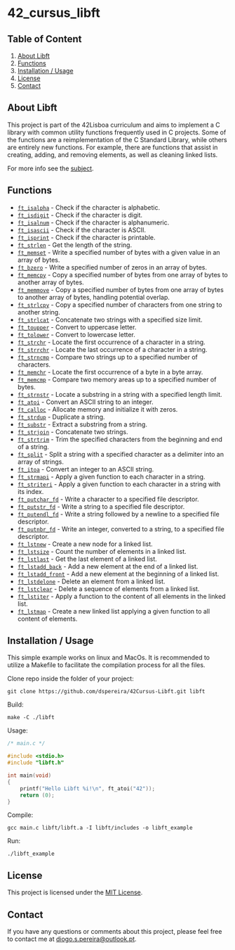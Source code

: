 # 42_cursus_libft

## Table of Content
1. [About Libft](#about-libft)
2. [Functions](#functions)
3. [Installation / Usage](#installation--usage)
4. [License](#license)
5. [Contact](#contact)

## About Libft

This project is part of the 42Lisboa curriculum and aims to implement a C library with common utility functions frequently used in C projects.
Some of the functions are a reimplementation of the C Standard Library, while others are entirely new functions. For example, there are functions that assist in creating, adding, and removing elements, as well as cleaning linked lists.

For more info see the [subject](https://github.com/dspereira/42Cursus-Libft/blob/main/en.subject.pdf).

## Functions 

- [`ft_isalpha`](https://github.com/dspereira/42Cursus-Libft/blob/main/srcs/ft_isalpha.c)			- Check if the character is alphabetic.
- [`ft_isdigit`](https://github.com/dspereira/42Cursus-Libft/blob/main/srcs/ft_isdigit.c)			- Check if the character is digit.
- [`ft_isalnum`](https://github.com/dspereira/42Cursus-Libft/blob/main/srcs/ft_isalnum.c)			- Check if the character is alphanumeric.
- [`ft_isascii`](https://github.com/dspereira/42Cursus-Libft/blob/main/srcs/ft_isascii.c)			- Check if the character is ASCII.
- [`ft_isprint`](https://github.com/dspereira/42Cursus-Libft/blob/main/srcs/ft_isprint.c)			- Check if the character is printable.
- [`ft_strlen`](https://github.com/dspereira/42Cursus-Libft/blob/main/srcs/ft_strlen.c)				- Get the length of the string.
- [`ft_memset`](https://github.com/dspereira/42Cursus-Libft/blob/main/srcs/ft_memset.c)		        - Write a specified number of bytes with a given value in an array of bytes.
- [`ft_bzero`](https://github.com/dspereira/42Cursus-Libft/blob/main/srcs/ft_bzero.c)		        - Write a specified number of zeros in an array of bytes.
- [`ft_memcpy`](https://github.com/dspereira/42Cursus-Libft/blob/main/srcs/ft_memcpy.c)	            - Copy a specified number of bytes from one array of bytes to another array of bytes.
- [`ft_memmove`](https://github.com/dspereira/42Cursus-Libft/blob/main/srcs/ft_memmove.c)	        - Copy a specified number of bytes from one array of bytes to another array of bytes, handling potential overlap.
- [`ft_strlcpy`](https://github.com/dspereira/42Cursus-Libft/blob/main/srcs/ft_strlcpy.c)			- Copy a specified number of characters from one string to another string.
- [`ft_strlcat`](https://github.com/dspereira/42Cursus-Libft/blob/main/srcs/ft_strlcat.c)			- Concatenate two strings with a specified size limit.  
- [`ft_toupper`](https://github.com/dspereira/42Cursus-Libft/blob/main/srcs/ft_toupper.c)			- Convert to uppercase letter.
- [`ft_tolower`](https://github.com/dspereira/42Cursus-Libft/blob/main/srcs/ft_tolower.c)			- Convert to lowercase letter.
- [`ft_strchr`](https://github.com/dspereira/42Cursus-Libft/blob/main/srcs/ft_strchr.c)				- Locate the first occurrence of a character in a string.
- [`ft_strrchr`](https://github.com/dspereira/42Cursus-Libft/blob/main/srcs/ft_strrchr.c)			- Locate the last occurrence of a character in a string.
- [`ft_strncmp`](https://github.com/dspereira/42Cursus-Libft/blob/main/srcs/ft_strncmp.c)			- Compare two strings up to a specified number of characters.
- [`ft_memchr`](https://github.com/dspereira/42Cursus-Libft/blob/main/srcs/ft_memchr.c)	            - Locate the first occurrence of a byte in a byte array.
- [`ft_memcmp`](https://github.com/dspereira/42Cursus-Libft/blob/main/srcs/ft_memcmp.c)		        - Compare two memory areas up to a specified number of bytes.
- [`ft_strnstr`](https://github.com/dspereira/42Cursus-Libft/blob/main/srcs/ft_strnstr.c)			- Locate a substring in a string with a specified length limit.
- [`ft_atoi`](https://github.com/dspereira/42Cursus-Libft/blob/main/srcs/ft_atoi.c)		            - Convert an ASCII string to an integer.
- [`ft_calloc`](https://github.com/dspereira/42Cursus-Libft/blob/main/srcs/ft_calloc.c)	            - Allocate memory and initialize it with zeros.
- [`ft_strdup`](https://github.com/dspereira/42Cursus-Libft/blob/main/srcs/ft_strdup.c)				- Duplicate a string.
- [`ft_substr`](https://github.com/dspereira/42Cursus-Libft/blob/main/srcs/ft_substr.c)				- Extract a substring from a string.
- [`ft_strjoin`](https://github.com/dspereira/42Cursus-Libft/blob/main/srcs/ft_strjoin.c)			- Concatenate two strings.
- [`ft_strtrim`](https://github.com/dspereira/42Cursus-Libft/blob/main/srcs/ft_strtrim.c)			- Trim the specified characters from the beginning and end of a string.
- [`ft_split`](https://github.com/dspereira/42Cursus-Libft/blob/main/srcs/ft_split.c)				- Split a string with a specified character as a delimiter into an array of strings.
- [`ft_itoa`](https://github.com/dspereira/42Cursus-Libft/blob/main/srcs/ft_itoa.c)					- Convert an integer to an ASCII string.
- [`ft_strmapi`](https://github.com/dspereira/42Cursus-Libft/blob/main/srcs/ft_strmapi.c)			- Apply a given function to each character in a string.
- [`ft_striteri`](https://github.com/dspereira/42Cursus-Libft/blob/main/srcs/ft_striteri.c)			- Apply a given function to each character in a string with its index.
- [`ft_putchar_fd`](https://github.com/dspereira/42Cursus-Libft/blob/main/srcs/ft_putchar_fd.c)		- Write a character to a specified file descriptor.
- [`ft_putstr_fd`](https://github.com/dspereira/42Cursus-Libft/blob/main/srcs/ft_putstr_fd.c)		- Write a string to a specified file descriptor.
- [`ft_putendl_fd`](https://github.com/dspereira/42Cursus-Libft/blob/main/srcs/ft_putendl_fd.c)		- Write a string followed by a newline to a specified file descriptor.
- [`ft_putnbr_fd`](https://github.com/dspereira/42Cursus-Libft/blob/main/srcs/ft_putnbr_fd.c)		- Write an integer, converted to a string, to a specified file descriptor.
- [`ft_lstnew`](https://github.com/dspereira/42Cursus-Libft/blob/main/srcs/ft_lstnew.c)				- Create a new node for a linked list.
- [`ft_lstsize`](https://github.com/dspereira/42Cursus-Libft/blob/main/srcs/ft_lstsize.c)			- Count the number of elements in a linked list.
- [`ft_lstlast`](https://github.com/dspereira/42Cursus-Libft/blob/main/srcs/ft_lstlast.c)			- Get the last element of a linked list.
- [`ft_lstadd_back`](https://github.com/dspereira/42Cursus-Libft/blob/main/srcs/ft_lstadd_back.c)	- Add a new element at the end of a linked list.
- [`ft_lstadd_front`](https://github.com/dspereira/42Cursus-Libft/blob/main/srcs/ft_lstadd_front.c)	- Add a new element at the beginning of a linked list.
- [`ft_lstdelone`](https://github.com/dspereira/42Cursus-Libft/blob/main/srcs/ft_lstdelone.c)		- Delete an element from a linked list.
- [`ft_lstclear`](https://github.com/dspereira/42Cursus-Libft/blob/main/srcs/ft_lstclear.c)			- Delete a sequence of elements from a linked list.
- [`ft_lstiter`](https://github.com/dspereira/42Cursus-Libft/blob/main/srcs/ft_lstiter.c)			- Apply a function to the content of all elements in the linked list.
- [`ft_lstmap`](https://github.com/dspereira/42Cursus-Libft/blob/main/srcs/ft_lstmap.c)				- Create a new linked list applying a given function to all content of elements.

## Installation / Usage
This simple example works on linux and MacOs. It is recommended to utilize a Makefile to facilitate the compilation process for all the files.

Clone repo inside the folder of your project:
```shell
git clone https://github.com/dspereira/42Cursus-Libft.git libft
```
Build:
```shell
make -C ./libft
```
Usage:
```C
/* main.c */

#include <stdio.h>
#include "libft.h"

int main(void)
{
    printf("Hello Libft %i!\n", ft_atoi("42"));
    return (0);
}
```
Compile:
```shell
gcc main.c libft/libft.a -I libft/includes -o libft_example
```
Run:
```shell
./libft_example
```

## License

This project is licensed under the [MIT License](https://github.com/dspereira/42Cursus-Libft/blob/main/LICENSE).

## Contact

If you have any questions or comments about this project, please feel free to contact me at diogo.s.pereira@outlook.pt.
